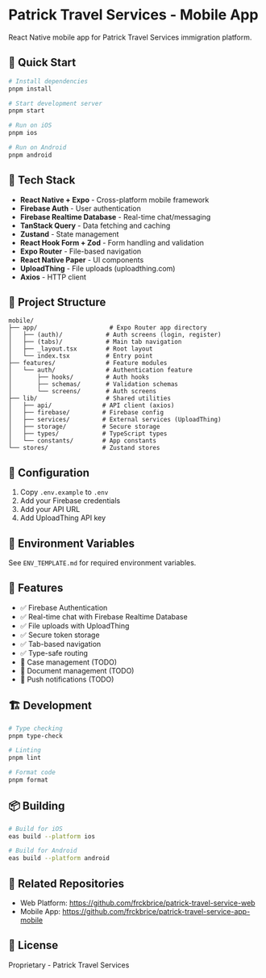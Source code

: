 # Patrick Travel Services - Mobile App

React Native mobile app for Patrick Travel Services immigration platform.

## 🚀 Quick Start

```bash
# Install dependencies
pnpm install

# Start development server
pnpm start

# Run on iOS
pnpm ios

# Run on Android  
pnpm android
```

## 📱 Tech Stack

- **React Native + Expo** - Cross-platform mobile framework
- **Firebase Auth** - User authentication
- **Firebase Realtime Database** - Real-time chat/messaging
- **TanStack Query** - Data fetching and caching
- **Zustand** - State management
- **React Hook Form + Zod** - Form handling and validation
- **Expo Router** - File-based navigation
- **React Native Paper** - UI components
- **UploadThing** - File uploads (uploadthing.com)
- **Axios** - HTTP client

## 📁 Project Structure

```
mobile/
├── app/                    # Expo Router app directory
│   ├── (auth)/            # Auth screens (login, register)
│   ├── (tabs)/            # Main tab navigation
│   ├── _layout.tsx        # Root layout
│   └── index.tsx          # Entry point
├── features/              # Feature modules
│   └── auth/              # Authentication feature
│       ├── hooks/         # Auth hooks
│       ├── schemas/       # Validation schemas
│       └── screens/       # Auth screens
├── lib/                   # Shared utilities
│   ├── api/              # API client (axios)
│   ├── firebase/         # Firebase config
│   ├── services/         # External services (UploadThing)
│   ├── storage/          # Secure storage
│   ├── types/            # TypeScript types
│   └── constants/        # App constants
└── stores/               # Zustand stores
```

## 🔧 Configuration

1. Copy `.env.example` to `.env`
2. Add your Firebase credentials
3. Add your API URL
4. Add UploadThing API key

## 🔑 Environment Variables

See `ENV_TEMPLATE.md` for required environment variables.

## 📝 Features

- ✅ Firebase Authentication
- ✅ Real-time chat with Firebase Realtime Database
- ✅ File uploads with UploadThing
- ✅ Secure token storage
- ✅ Tab-based navigation
- ✅ Type-safe routing
- 🚧 Case management (TODO)
- 🚧 Document management (TODO)
- 🚧 Push notifications (TODO)

## 🏗️ Development

```bash
# Type checking
pnpm type-check

# Linting
pnpm lint

# Format code
pnpm format
```

## 📦 Building

```bash
# Build for iOS
eas build --platform ios

# Build for Android
eas build --platform android
```

## 🔗 Related Repositories

- Web Platform: https://github.com/frckbrice/patrick-travel-service-web
- Mobile App: https://github.com/frckbrice/patrick-travel-service-app-mobile

## 📄 License

Proprietary - Patrick Travel Services

